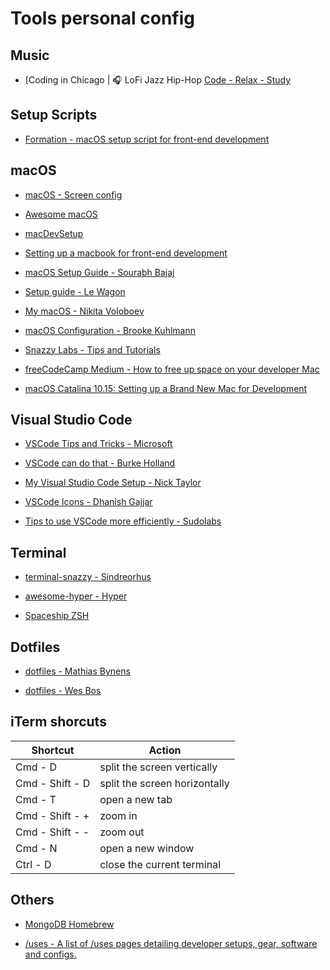 # Tools personal config

## Music

- [Coding in Chicago | 🎧 LoFi Jazz Hip-Hop [Code - Relax - Study](https://www.youtube.com/watch?v=esX7SFtEjHg)

## Setup Scripts

- [Formation - macOS setup script for front-end development](https://github.com/minamarkham/formation)

## macOS

- [macOS - Screen config](https://tonsky.me/blog/monitors/)

- [Awesome macOS](https://github.com/iCHAIT/awesome-macOS#readme)

- [macDevSetup](https://github.com/nicolashery/mac-dev-setup)

- [Setting up a macbook for front-end development](https://www.bhnywl.com/blog/setting-up-a-macbook-for-front-end-development)

- [macOS Setup Guide - Sourabh Bajaj](https://github.com/sb2nov/mac-setup)

- [Setup guide - Le Wagon](https://github.com/lewagon/setup/blob/master/macOS.md)

- [My macOS - Nikita Voloboev](https://github.com/nikitavoloboev/my-mac-os)

- [macOS Configuration - Brooke Kuhlmann](https://github.com/bkuhlmann/mac_os-config)

- [Snazzy Labs - Tips and Tutorials](https://www.youtube.com/playlist?list=PLRG_ZSZ22bFLQ2CRNTTKgqxu3m0lGwnzp)

- [freeCodeCamp Medium - How to free up space on your developer Mac](https://medium.freecodecamp.org/how-to-free-up-space-on-your-developer-mac-f542f66ddfb)

- [macOS Catalina 10.15: Setting up a Brand New Mac for Development](https://www.taniarascia.com/setting-up-a-brand-new-mac-for-development/)

## Visual Studio Code

- [VSCode Tips and Tricks - Microsoft](https://github.com/Microsoft/vscode-tips-and-tricks)

- [VSCode can do that - Burke Holland](http://vscodecandothat.com)

- [My Visual Studio Code Setup - Nick Taylor](https://www.iamdeveloper.com/my-visual-studio-code-setup)

- [VSCode Icons - Dhanish Gajjar](https://github.com/dhanishgajjar/vscode-icons)

- [Tips to use VSCode more efficiently - Sudolabs](https://sudolabs.io/blog/tips-to-use-VSCode-more-efficiently/)

## Terminal

- [terminal-snazzy - Sindreorhus](https://github.com/sindresorhus/terminal-snazzy)

- [awesome-hyper - Hyper](https://github.com/bnb/awesome-hyper)

- [Spaceship ZSH](https://github.com/denysdovhan/spaceship-prompt)

## Dotfiles

- [dotfiles - Mathias Bynens](https://github.com/mathiasbynens/dotfiles)

- [dotfiles - Wes Bos](https://github.com/wesbos/dotfiles)

## iTerm shorcuts

| Shortcut        | Action                        |
| --------------- | ----------------------------- |
| Cmd - D         | split the screen vertically   |
| Cmd - Shift - D | split the screen horizontally |
| Cmd - T         | open a new tab                |
| Cmd - Shift - + | zoom in                       |
| Cmd - Shift - - | zoom out                      |
| Cmd - N         | open a new window             |
| Ctrl - D        | close the current terminal    |

## Others

- [MongoDB Homebrew](https://gist.github.com/nrollr/9f523ae17ecdbb50311980503409aeb3)

- [/uses - A list of /uses pages detailing developer setups, gear, software and configs.](https://uses.tech/)
